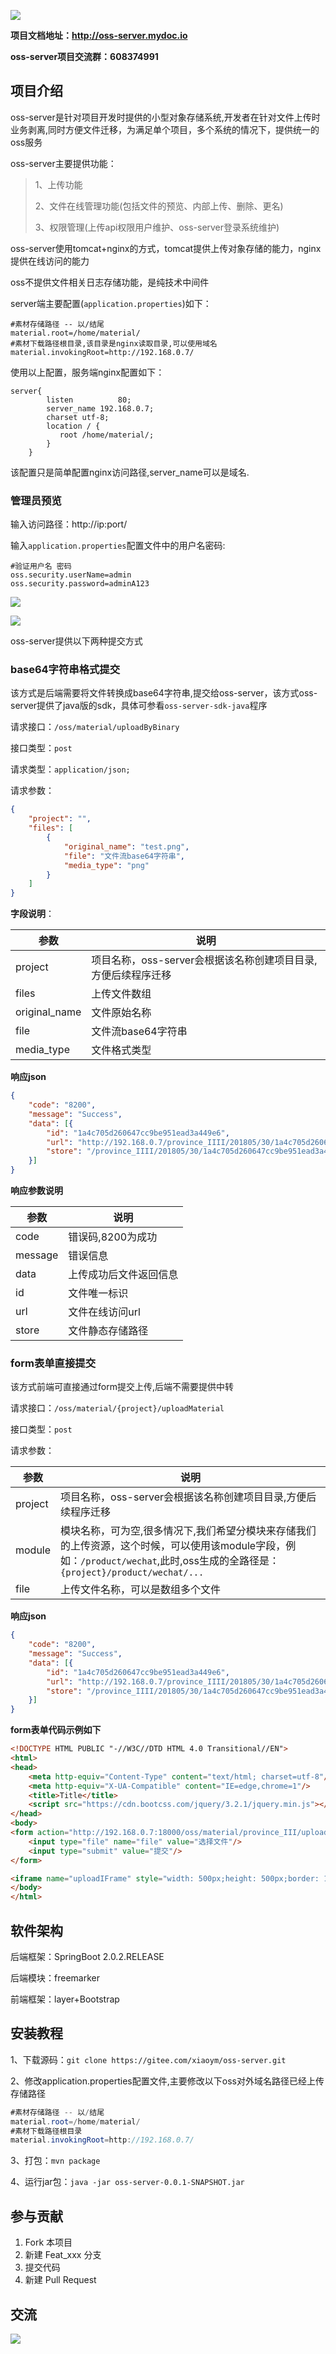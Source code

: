 ![](https://static.oschina.net/uploads/img/201806/18222124_VR9L.png)

**项目文档地址：http://oss-server.mydoc.io**

**oss-server项目交流群：608374991**

## 项目介绍

oss-server是针对项目开发时提供的小型对象存储系统,开发者在针对文件上传时业务剥离,同时方便文件迁移，为满足单个项目，多个系统的情况下，提供统一的oss服务

oss-server主要提供功能：

>  1、上传功能
>
> 2、文件在线管理功能(包括文件的预览、内部上传、删除、更名)
>
> 3、权限管理(上传api权限用户维护、oss-server登录系统维护)

oss-server使用tomcat+nginx的方式，tomcat提供上传对象存储的能力，nginx提供在线访问的能力

oss不提供文件相关日志存储功能，是纯技术中间件

server端主要配置(`application.properties`)如下：

```properties
#素材存储路径 -- 以/结尾
material.root=/home/material/
#素材下载路径根目录,该目录是nginx读取目录,可以使用域名
material.invokingRoot=http://192.168.0.7/
```

使用以上配置，服务端nginx配置如下：

```nginx
server{
        listen          80;
        server_name 192.168.0.7;
        charset utf-8;
        location / {
           root /home/material/;
        }
    }
```

该配置只是简单配置nginx访问路径,server_name可以是域名.

### 管理员预览

输入访问路径：http://ip:port/

输入`application.properties`配置文件中的用户名密码:

```text
#验证用户名 密码
oss.security.userName=admin
oss.security.password=adminA123
```

![](static/oss4.png)

![](static/oss5.png)

oss-server提供以下两种提交方式

### base64字符串格式提交

该方式是后端需要将文件转换成base64字符串,提交给oss-server，该方式oss-server提供了java版的sdk，具体可参看`oss-server-sdk-java`程序

请求接口：`/oss/material/uploadByBinary`

接口类型：`post`

请求类型：`application/json;`

请求参数：

```json
{
    "project": "",
    "files": [
        {
            "original_name": "test.png",
            "file": "文件流base64字符串",
            "media_type": "png"
        }
    ]
}
```

**字段说明**：

| 参数          | 说明                                                         |
| ------------- | ------------------------------------------------------------ |
| project       | 项目名称，oss-server会根据该名称创建项目目录,方便后续程序迁移 |
| files         | 上传文件数组                                                 |
| original_name | 文件原始名称                                                 |
| file          | 文件流base64字符串                                           |
| media_type    | 文件格式类型                                                 |

**响应json**

```json
{
    "code": "8200",
    "message": "Success",
    "data": [{
        "id": "1a4c705d260647cc9be951ead3a449e6",
        "url": "http://192.168.0.7/province_IIII/201805/30/1a4c705d260647cc9be951ead3a449e6.jpg",
        "store": "/province_IIII/201805/30/1a4c705d260647cc9be951ead3a449e6.jpg"
    }]
}
```

**响应参数说明**

| 参数    | 说明                   |
| ------- | ---------------------- |
| code    | 错误码,8200为成功      |
| message | 错误信息               |
| data    | 上传成功后文件返回信息 |
| id      | 文件唯一标识           |
| url     | 文件在线访问url        |
| store   | 文件静态存储路径       |

### form表单直接提交

该方式前端可直接通过form提交上传,后端不需要提供中转

请求接口：`/oss/material/{project}/uploadMaterial`

接口类型：`post`

请求参数：

| 参数    | 说明                                                         |
| ------- | ------------------------------------------------------------ |
| project | 项目名称，oss-server会根据该名称创建项目目录,方便后续程序迁移 |
| module  | 模块名称，可为空,很多情况下,我们希望分模块来存储我们的上传资源，这个时候，可以使用该module字段，例如：`/product/wechat`,此时,oss生成的全路径是：`{project}/product/wechat/...` |
| file    | 上传文件名称，可以是数组多个文件                             |

**响应json**

```json
{
    "code": "8200",
    "message": "Success",
    "data": [{
        "id": "1a4c705d260647cc9be951ead3a449e6",
        "url": "http://192.168.0.7/province_IIII/201805/30/1a4c705d260647cc9be951ead3a449e6.jpg",
        "store": "/province_IIII/201805/30/1a4c705d260647cc9be951ead3a449e6.jpg"
    }]
}
```

**form表单代码示例如下**

```html
<!DOCTYPE HTML PUBLIC "-//W3C//DTD HTML 4.0 Transitional//EN">
<html>
<head>
    <meta http-equiv="Content-Type" content="text/html; charset=utf-8"/>
    <meta http-equiv="X-UA-Compatible" content="IE=edge,chrome=1"/>
    <title>Title</title>
    <script src="https://cdn.bootcss.com/jquery/3.2.1/jquery.min.js"></script>
</head>
<body>
<form action="http://192.168.0.7:18000/oss/material/province_III/uploadMaterial" method="post" enctype="multipart/form-data" target="uploadIFrame">
    <input type="file" name="file" value="选择文件"/>
    <input type="submit" value="提交"/>
</form>

<iframe name="uploadIFrame" style="width: 500px;height: 500px;border: 1px solid gray;"></iframe>
</body>
</html>
```

## 软件架构

后端框架：SpringBoot 2.0.2.RELEASE

后端模块：freemarker

前端框架：layer+Bootstrap

## 安装教程

1、下载源码：`git clone https://gitee.com/xiaoym/oss-server.git`

2、修改application.properties配置文件,主要修改以下oss对外域名路径已经上传存储路径

```java
#素材存储路径 -- 以/结尾
material.root=/home/material/
#素材下载路径根目录
material.invokingRoot=http://192.168.0.7/
```

3、打包：`mvn package`

4、运行jar包：`java -jar oss-server-0.0.1-SNAPSHOT.jar`

## 参与贡献

1. Fork 本项目
2. 新建 Feat_xxx 分支
3. 提交代码
4. 新建 Pull Request

## 交流

![](static/wechat.jpg)